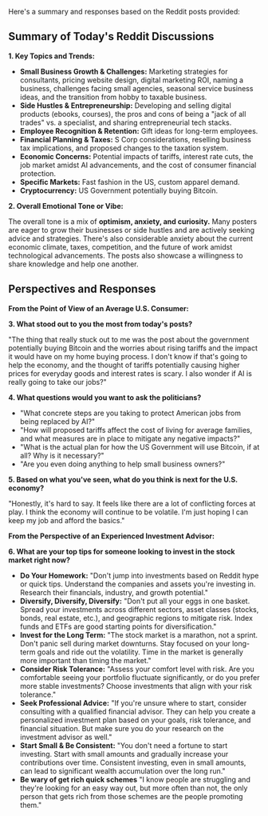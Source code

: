 Here's a summary and responses based on the Reddit posts provided:

## Summary of Today's Reddit Discussions

**1. Key Topics and Trends:**

*   **Small Business Growth & Challenges:** Marketing strategies for consultants, pricing website design, digital marketing ROI, naming a business, challenges facing small agencies, seasonal service business ideas, and the transition from hobby to taxable business.
*   **Side Hustles & Entrepreneurship:** Developing and selling digital products (ebooks, courses), the pros and cons of being a "jack of all trades" vs. a specialist, and sharing entrepreneurial tech stacks.
*   **Employee Recognition & Retention:** Gift ideas for long-term employees.
*   **Financial Planning & Taxes:** S Corp considerations, reselling business tax implications, and proposed changes to the taxation system.
*   **Economic Concerns:** Potential impacts of tariffs, interest rate cuts, the job market amidst AI advancements, and the cost of consumer financial protection.
*   **Specific Markets:** Fast fashion in the US, custom apparel demand.
*   **Cryptocurrency:** US Government potentially buying Bitcoin.

**2. Overall Emotional Tone or Vibe:**

The overall tone is a mix of **optimism, anxiety, and curiosity.** Many posters are eager to grow their businesses or side hustles and are actively seeking advice and strategies. There's also considerable anxiety about the current economic climate, taxes, competition, and the future of work amidst technological advancements. The posts also showcase a willingness to share knowledge and help one another.

## Perspectives and Responses

**From the Point of View of an Average U.S. Consumer:**

**3. What stood out to you the most from today's posts?**

"The thing that really stuck out to me was the post about the government potentially buying Bitcoin and the worries about rising tariffs and the impact it would have on my home buying process. I don't know if that's going to help the economy, and the thought of tariffs potentially causing higher prices for everyday goods and interest rates is scary. I also wonder if AI is really going to take our jobs?"

**4. What questions would you want to ask the politicians?**

*   "What concrete steps are you taking to protect American jobs from being replaced by AI?"
*   "How will proposed tariffs affect the cost of living for average families, and what measures are in place to mitigate any negative impacts?"
*   "What is the actual plan for how the US Government will use Bitcoin, if at all? Why is it necessary?"
*   "Are you even doing anything to help small business owners?"

**5. Based on what you've seen, what do you think is next for the U.S. economy?**

"Honestly, it's hard to say. It feels like there are a lot of conflicting forces at play. I think the economy will continue to be volatile. I'm just hoping I can keep my job and afford the basics."

**From the Perspective of an Experienced Investment Advisor:**

**6. What are your top tips for someone looking to invest in the stock market right now?**

*   **Do Your Homework:** "Don't jump into investments based on Reddit hype or quick tips. Understand the companies and assets you're investing in. Research their financials, industry, and growth potential."
*   **Diversify, Diversify, Diversify:** "Don't put all your eggs in one basket. Spread your investments across different sectors, asset classes (stocks, bonds, real estate, etc.), and geographic regions to mitigate risk. Index funds and ETFs are good starting points for diversification."
*   **Invest for the Long Term:** "The stock market is a marathon, not a sprint. Don't panic sell during market downturns. Stay focused on your long-term goals and ride out the volatility. Time in the market is generally more important than timing the market."
*   **Consider Risk Tolerance:** "Assess your comfort level with risk. Are you comfortable seeing your portfolio fluctuate significantly, or do you prefer more stable investments? Choose investments that align with your risk tolerance."
*   **Seek Professional Advice:** "If you're unsure where to start, consider consulting with a qualified financial advisor. They can help you create a personalized investment plan based on your goals, risk tolerance, and financial situation. But make sure you do your research on the investment advisor as well."
*   **Start Small & Be Consistent:** "You don't need a fortune to start investing. Start with small amounts and gradually increase your contributions over time. Consistent investing, even in small amounts, can lead to significant wealth accumulation over the long run."
*   **Be wary of get rich quick schemes** "I know people are struggling and they're looking for an easy way out, but more often than not, the only person that gets rich from those schemes are the people promoting them."
